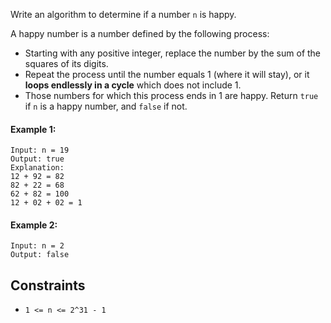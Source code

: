 Write an algorithm to determine if a number `n` is happy.

A happy number is a number defined by the following process:

- Starting with any positive integer, replace the number by the sum of the squares of its digits.
- Repeat the process until the number equals 1 (where it will stay), or it **loops endlessly in a cycle** which does not include 1.
- Those numbers for which this process ends in 1 are happy.
Return `true` if `n` is a happy number, and `false` if not.

 
#### Example 1:
```plaintext
Input: n = 19
Output: true
Explanation:
12 + 92 = 82
82 + 22 = 68
62 + 82 = 100
12 + 02 + 02 = 1
```
#### Example 2:
```plaintext
Input: n = 2
Output: false
 ```

## Constraints
- `1 <= n <= 2^31 - 1`
